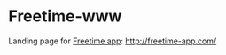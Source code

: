 # Freetime-www
Landing page for [Freetime app](https://github.com/rnystrom/Freetime): http://freetime-app.com/
